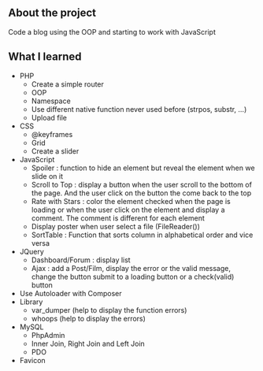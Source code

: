 ## About the project
Code a blog using the OOP and starting to work with JavaScript

## What I learned
* PHP 
  * Create a simple router
  * OOP
  * Namespace
  * Use different native function never used before (strpos, substr, …)
  * Upload file
* CSS
  * @keyframes
  * Grid 
  * Create a slider
* JavaScript
  * Spoiler : function to hide an element but reveal the element when we slide on it
  * Scroll to Top : display a button when the user scroll to the bottom of the page.   And the user click on the button the come back to the top
  * Rate with Stars : color the element checked when the page is loading or when the user click on the element and display a comment. The comment is different for each element
  * Display poster when user select a file (FileReader())
  * SortTable : Function that sorts column in alphabetical order and vice versa
* JQuery
  * Dashboard/Forum : display list
  * Ajax : add a Post/Film, display the error or the valid message, change the button submit to a loading button or a check(valid) button
* Use Autoloader with Composer
* Library 
  * var_dumper (help to display the function errors)
  * whoops (help to display the errors)
* MySQL 
  * PhpAdmin
  * Inner Join, Right Join and Left Join
  * PDO
* Favicon

